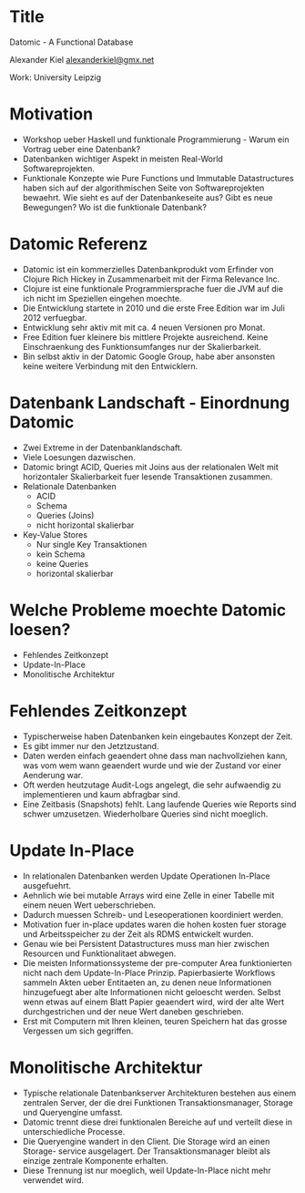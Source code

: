 # Title

Datomic - A Functional Database

Alexander Kiel
alexanderkiel@gmx.net

Work: University Leipzig

# Motivation

* Workshop ueber Haskell und funktionale Programmierung - Warum ein Vortrag
  ueber eine Datenbank?
* Datenbanken wichtiger Aspekt in meisten Real-World Softwareprojekten.
* Funktionale Konzepte wie Pure Functions und Immutable Datastructures haben
  sich auf der algorithmischen Seite von Softwareprojekten bewaehrt. Wie
  sieht es auf der Datenbankeseite aus? Gibt es neue Bewegungen? Wo ist die
  funktionale Datenbank?

# Datomic Referenz

* Datomic ist ein kommerzielles Datenbankprodukt vom Erfinder von Clojure Rich
  Hickey in Zusammenarbeit mit der Firma Relevance Inc.
* Clojure ist eine funktionale Programmiersprache fuer die JVM auf die ich
  nicht im Speziellen eingehen moechte.
* Die Entwicklung startete in 2010 und die erste Free Edition war im Juli 2012
  verfuegbar.
* Entwicklung sehr aktiv mit mit ca. 4 neuen Versionen pro Monat.
* Free Edition fuer kleinere bis mittlere Projekte ausreichend. Keine
  Einschraenkung des Funktionsumfanges nur der Skalierbarkeit.
* Bin selbst aktiv in der Datomic Google Group, habe aber ansonsten keine
  weitere Verbindung mit den Entwicklern.

# Datenbank Landschaft - Einordnung Datomic

* Zwei Extreme in der Datenbanklandschaft.
* Viele Loesungen dazwischen.
* Datomic bringt ACID, Queries mit Joins aus der relationalen Welt mit
  horizontaler Skalierbarkeit fuer lesende Transaktionen zusammen.
* Relationale Datenbanken
  * ACID
  * Schema
  * Queries (Joins)
  * nicht horizontal skalierbar
* Key-Value Stores
  * Nur single Key Transaktionen
  * kein Schema
  * keine Queries
  * horizontal skalierbar

# Welche Probleme moechte Datomic loesen?

* Fehlendes Zeitkonzept
* Update-In-Place
* Monolitische Architektur

# Fehlendes Zeitkonzept

* Typischerweise haben Datenbanken kein eingebautes Konzept der Zeit.
* Es gibt immer nur den Jetztzustand.
* Daten werden einfach geaendert ohne dass man nachvollziehen kann, was vom wem
  wann geaendert wurde und wie der Zustand vor einer Aenderung war.
* Oft werden heutzutage Audit-Logs angelegt, die sehr aufwaendig zu
  implementieren und kaum abfragbar sind.
* Eine Zeitbasis (Snapshots) fehlt. Lang laufende Queries wie Reports sind schwer
  umzusetzen. Wiederholbare Queries sind nicht moeglich.

# Update In-Place

* In relationalen Datenbanken werden Update Operationen In-Place ausgefuehrt.
* Aehnlich wie bei mutable Arrays wird eine Zelle in einer Tabelle mit einem
  neuen Wert ueberschrieben.
* Dadurch muessen Schreib- und Leseoperationen koordiniert werden.
* Motivation fuer in-place updates waren die hohen kosten fuer storage und
  Arbeitsspeicher zu der Zeit als RDMS entwickelt wurden.
* Genau wie bei Persistent Datastructures muss man hier zwischen Resourcen
  und Funktionalitaet abwegen.
* Die meisten Informationssysteme der pre-computer Area funktionierten
  nicht nach dem Update-In-Place Prinzip. Papierbasierte Workflows sammeln
  Akten ueber Entitaeten an, zu denen neue Informationen hinzugefuegt aber
  alte Informationen nicht geloescht werden. Selbst wenn etwas auf einem
  Blatt Papier geaendert wird, wird der alte Wert durchgestrichen und der
  neue Wert daneben geschrieben.
* Erst mit Computern mit Ihren kleinen, teuren Speichern hat das grosse
  Vergessen um sich gegriffen.

# Monolitische Architektur

* Typische relationale Datenbankserver Architekturen bestehen aus einem
  zentralen Server, der die drei Funktionen Transaktionsmanager, Storage und
  Queryengine umfasst.
* Datomic trennt diese drei funktionalen Bereiche auf und verteilt diese in
  unterschiedliche Processe.
* Die Queryengine wandert in den Client. Die Storage wird an einen Storage-
  service ausgelagert. Der Transaktionsmanager bleibt als einzige zentrale
  Komponente erhalten.
* Diese Trennung ist nur moeglich, weil Update-In-Place nicht mehr verwendet
  wird.

#
